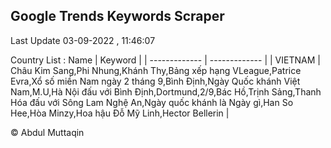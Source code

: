 

## Google Trends Keywords Scraper 
 
Last Update 03-09-2022 , 11:46:07

Country List :
 Name  | Keyword |
| ------------- | ------------- |
| VIETNAM | Châu Kim Sang,Phi Nhung,Khánh Thy,Bảng xếp hạng VLeague,Patrice Evra,Xổ số miền Nam ngày 2 tháng 9,Bình Định,Ngày Quốc khánh Việt Nam,M.U,Hà Nội đấu với Bình Định,Dortmund,2/9,Bác Hồ,Trịnh Sảng,Thanh Hóa đấu với Sông Lam Nghệ An,Ngày quốc khánh là Ngày gì,Han So Hee,Hòa Minzy,Hoa hậu Đỗ Mỹ Linh,Hector Bellerin |



© Abdul Muttaqin 
